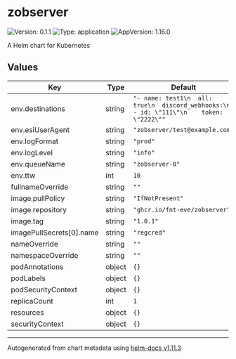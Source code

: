 # zobserver

![Version: 0.1.1](https://img.shields.io/badge/Version-0.1.1-informational?style=flat-square) ![Type: application](https://img.shields.io/badge/Type-application-informational?style=flat-square) ![AppVersion: 1.16.0](https://img.shields.io/badge/AppVersion-1.16.0-informational?style=flat-square)

A Helm chart for Kubernetes

## Values

| Key | Type | Default | Description |
|-----|------|---------|-------------|
| env.destinations | string | `"- name: test1\n  all: true\n  discord_webhooks:\n  - id: \"111\"\n    token: \"2222\""` |  |
| env.esiUserAgent | string | `"zobserver/test@example.com"` |  |
| env.logFormat | string | `"prod"` |  |
| env.logLevel | string | `"info"` |  |
| env.queueName | string | `"zobserver-0"` |  |
| env.ttw | int | `10` |  |
| fullnameOverride | string | `""` |  |
| image.pullPolicy | string | `"IfNotPresent"` |  |
| image.repository | string | `"ghcr.io/fnt-eve/zobserver"` |  |
| image.tag | string | `"1.0.1"` |  |
| imagePullSecrets[0].name | string | `"regcred"` |  |
| nameOverride | string | `""` |  |
| namespaceOverride | string | `""` |  |
| podAnnotations | object | `{}` |  |
| podLabels | object | `{}` |  |
| podSecurityContext | object | `{}` |  |
| replicaCount | int | `1` |  |
| resources | object | `{}` |  |
| securityContext | object | `{}` |  |

----------------------------------------------
Autogenerated from chart metadata using [helm-docs v1.11.3](https://github.com/norwoodj/helm-docs/releases/v1.11.3)
